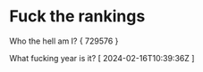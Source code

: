 # Fuck the rankings

Who the hell am I?
{ 729576 }

What fucking year is it?
[ 2024-02-16T10:39:36Z ]
